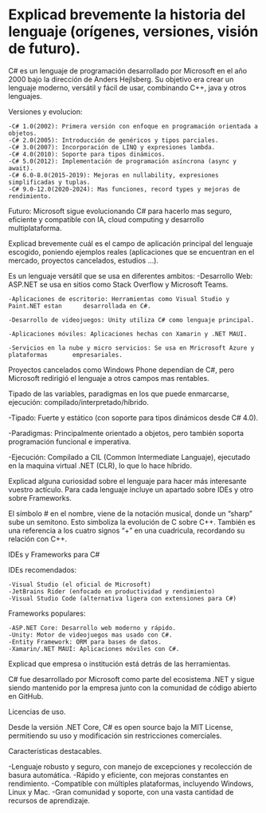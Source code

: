 # Explicad brevemente la historia del lenguaje (orígenes, versiones, visión de futuro). 

C# es un lenguaje de programación desarrollado por Microsoft en el año 2000 bajo la dirección de Anders Hejlsberg. Su objetivo era crear un lenguaje moderno, versátil y fácil de usar, combinando C++, java y otros lenguajes. 

Versiones y evolucion:

	-C# 1.0(2002): Primera versión con enfoque en programación orientada a objetos.
	-C# 2.0(2005): Introducción de genéricos y tipos parciales.
	-C# 3.0(2007): Incorporación de LINQ y expresiones lambda.
	-C# 4.0(2010): Soporte para tipos dinámicos.
	-C# 5.0(2012): Implementación de programación asíncrona (async y await).
	-C# 6.0-8.0(2015-2019): Mejoras en nullability, expresiones simplificadas y tuplas.
	-C# 9.0-12.0(2020-2024): Mas funciones, record types y mejoras de rendimiento.


Futuro:
Microsoft sigue evolucionando C# para hacerlo mas seguro, eficiente y compatible con IA, cloud computing y desarrollo multiplataforma.

Explicad brevemente cuál es el campo de aplicación principal del lenguaje escogido, poniendo ejemplos reales (aplicaciones que se encuentran en el mercado, proyectos cancelados, estudios ...).

Es un lenguaje versátil que se usa en diferentes ambitos:
	-Desarrollo Web: ASP.NET se usa en sitios como Stack Overflow y Microsoft 			Teams.

	-Aplicaciones de escritorio: Herramientas como Visual Studio y Paint.NET estan 		desarrollada en C#.
	
	-Desarrollo de videojuegos: Unity utiliza C# como lenguaje principal.
	
	-Aplicaciones móviles: Aplicaciones hechas con Xamarin y .NET MAUI.
	
	-Servicios en la nube y micro servicios: Se usa en Mricrosoft Azure y plataformas 		empresariales.

Proyectos cancelados como Windows Phone dependían de C#, pero Microsoft redirigió el lenguaje a otros campos mas rentables.


Tipado de las variables, paradigmas en los que puede enmarcarse, ejecución: compilado/interpretado/híbrido. 

-Tipado: Fuerte y estático (con soporte para tipos dinámicos desde C# 4.0).

-Paradigmas: Principalmente orientado a objetos, pero también soporta programación funcional e imperativa.

-Ejecución: Compilado a CIL (Common Intermediate Languaje), ejecutado en la maquina virtual .NET (CLR), lo que lo hace híbrido.


Explicad alguna curiosidad sobre el lenguaje para hacer más interesante vuestro actículo. Para cada lenguaje incluye un apartado sobre IDEs y otro sobre Frameworks.

El símbolo # en el nombre, viene de la notación musical, donde un “sharp” sube un semitono. Esto simboliza la evolución de C sobre C++. También es una referencia a los cuatro signos “+” en una cuadricula, recordando su relación con C++.

IDEs y Frameworks para C#

IDEs recomendados:

	-Visual Studio (el oficial de Microsoft)
	-JetBrains Rider (enfocado en productividad y rendimiento)
	-Visual Studio Code (alternativa ligera con extensiones para C#)

Frameworks populares:

	-ASP.NET Core: Desarrollo web moderno y rápido.
	-Unity: Motor de videojuegos mas usado con C#.
	-Entity Framework: ORM para bases de datos.
	-Xamarin/.NET MAUI: Aplicaciones móviles con C#.

Explicad que empresa o institución está detrás de las herramientas.

C# fue desarrollado por Microsoft como parte del ecosistema .NET y sigue siendo mantenido por la empresa junto con la comunidad de código abierto en GitHub.

Licencias de uso.

Desde la versión .NET Core, C# es open source bajo la MIT License, permitiendo su uso y modificación sin restricciones comerciales.

Características destacables.

-Lenguaje robusto y seguro, con manejo de excepciones y recolección de basura automática.
-Rápido y eficiente, con mejoras constantes en rendimiento.
-Compatible con múltiples plataformas, incluyendo Windows, Linux y Mac.
-Gran comunidad y soporte, con una vasta cantidad de recursos de aprendizaje.
